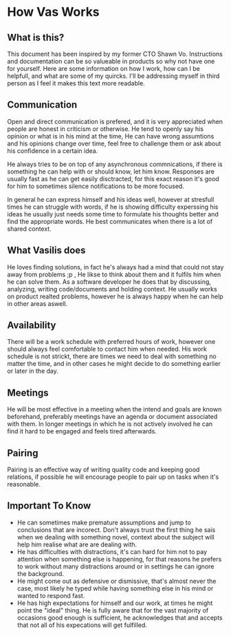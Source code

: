 # How Vas Works

## What is this?
This document has been inspired by my former CTO Shawn Vo. 
Instructions and documentation can be so valueable in products so why not have one for yourself.
Here are some information on how I work, how can I be helpfull, and what are some of my quircks.
I'll be addressing myself in third person as I feel it makes this text more readable.

## Communication
Open and direct communication is prefered, and it is very appreciated when people are honest in criticism or otherwise.
He tend to openly say his opinion or what is in his mind at the time, He can have wrong assumtions and his opinions 
change over time, feel free to challenge them or ask about his confidence in a certain idea.

He always tries to be on top of any asynchronous commnications, if there is something he can help with or should know, let him know.
Responses are usually fast as he can get easily disctracted, for this exact reason it's good for him to sometimes silence notifications to be more focused.

In general he can express himself and his ideas well, however at stresfull times he can struggle with words, if he is showing difficulty experssing his ideas he usually just needs some time to formulate his thoughts better and find the appropriate words. He best communicates when there is a lot of shared context.

## What Vasilis does
He loves finding solutions, in fact he's always had a mind that could not stay away from problems ;p ,
He likse to think about them and it fulfils him when he can solve them. As a software developer he does
that by discussing, analyzing, writing code/documents and holding context. He usually works on product realted problems, however
he is always happy when he can help in other areas aswell.


## Availability
There will be a work schedule with preferred hours of work, however one should always feel comfortable to contact him when needed.
His work schedule is not strickt, there are times we need to deal with something no matter the time, and in other cases
he might decide to do something earlier or later in the day.

## Meetings
He will be most effective in a meeting when the intend and goals are known beforehand, preferably meetings have an agenda or document associated with them.
In longer meetings in which he is not actively involved he can find it hard to be engaged and feels tired afterwards.

## Pairing
Pairing is an effective way of writing quality code and keeping good relations, if possible he will encourage people to
pair up on tasks when it's reasonable.

## Important To Know

* He can sometimes make premature assumptions and jump to conclusions that are incorect. Don't always trust the first thing he sais when we dealing with something novel, context about the subject will help him realise what are are dealing with.
* He has difficulties with distractions, it's can hard for him not to pay attention when something else is happening, for that reasons he prefers to work without many distractions around or in settings he can ignore the background.
* He might come out as defensive or dismissive, that's almost never the case, most likely he typed while having something else in his mind or wanted to respond fast.
* He has high expectations for himself and our work, at times he might point the "ideal" thing. He is fully aware that for the vast majority of occasions good enough is sufficient, he acknowledges that and accepts that not all of his expecations will get fulfilled.
